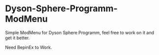 # Dyson-Sphere-Programm-ModMenu


Simple ModMenu for Dyson Sphere Programm, feel free to work on it and get it better.

Need BepinEx to Work.
